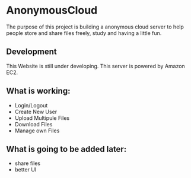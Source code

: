 # AnonymousCloud  
The purpose of this project is building a anonymous cloud server to help people store and share files freely, study and having a little fun.
## Development
This Website is still under developing. This server is powered by Amazon EC2.  
## What is working:  
* Login/Logout  
* Create New User  
* Upload Multipule Files  
* Download Files
* Manage own Files

## What is going to be added later:
* share files
* better UI 
